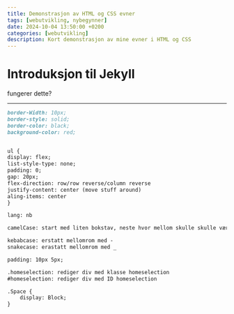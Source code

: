 ```yaml
---
title: Demonstrasjon av HTML og CSS evner
tags: [webutvikling, nybegynner]
date: 2024-10-04 13:50:00 +0200
categories: [webutvikling]
description: Kort demonstrasjon av mine evner i HTML og CSS
---
```


# Introduksjon til Jekyll

<!DOCTYPE html>
<html lang="en">
<head>
    <meta charset="UTF-8">
    <meta name="viewport" content="width=device-width, initial-scale=1.0">
    <title>Document</title>
</head>
<body>
  <p>fungerer dette?</p>
    
</body>
</html>

---


```markdown
border-Width: 10px;
border-style: solid;
border-color: black;
background-color: red;


ul {
display: flex;
list-style-type: none;
padding: 0;
gap: 20px;
flex-direction: row/row reverse/column reverse
justify-content: center (move stuff around)
aling-items: center
}

lang: nb

camelCase: start med liten bokstav, neste hvor mellom skulle skulle vært, begynner med stor bokstav

kebabcase: erstatt mellomrom med -
snakecase: erastatt mellomrom med _

padding: 10px 5px;

.homeselection: rediger div med klasse homeselection
#homeselection: rediger div med ID homeselection

.Space {
	display: Block;
}

```
